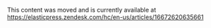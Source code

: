 This content was moved and is currently available at https://elasticpress.zendesk.com/hc/en-us/articles/16672620635661